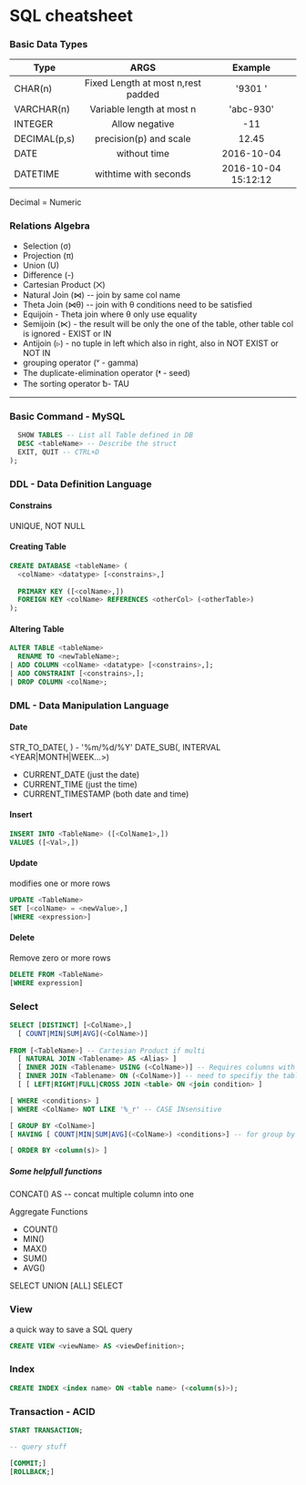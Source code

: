 SQL cheatsheet
======
### Basic Data Types

| Type          | ARGS                                | Example  |
| ------------- |:-----------------------------------:|:--------:|
| CHAR(n)       | Fixed Length at most n,rest padded  | '9301  ' |
| VARCHAR(n)    | Variable length at most n           | 'abc-930'|
| INTEGER       | Allow negative                      | -11      |
| DECIMAL(p,s)  | precision(p) and scale              | 12.45    |
| DATE          | without time                        | 2016-10-04 |
| DATETIME      | withtime with seconds               | 2016-10-04 15:12:12 |

Decimal = Numeric

### Relations Algebra
- Selection (σ)
- Projection (π)
- Union (U)
- Difference (-)
- Cartesian Product (⨉)
- Natural Join (⋈) -- join by same col name 
- Theta Join (⋈θ) -- join with θ conditions need to be satisfied
- Equijoin - Theta join where θ only use equality 
- Semijoin (⋉) - the result will be only the one of the table, other table col is ignored - EXIST or IN
- Antijoin (▹) - no tuple in left which also in right, also in NOT EXIST or NOT IN
- grouping operator (ᵛ - gamma)
- The duplicate-elimination operator (ᵜ - seed)
- The sorting operator ᵬ- TAU

<hr>

### Basic Command - MySQL
```SQL
  SHOW TABLES -- List all Table defined in DB
  DESC <tableName> -- Describe the struct 
  EXIT, QUIT -- CTRL+D
);
```

### DDL - Data Definition Language
#### Constrains 
UNIQUE, NOT NULL 

#### Creating Table
```SQL
CREATE DATABASE <tableName> (
  <colName> <datatype> [<constrains>,]
  
  PRIMARY KEY ([<colName>,])
  FOREIGN KEY <colName> REFERENCES <otherCol> (<otherTable>)
);
```

#### Altering Table

```SQL
ALTER TABLE <tableName>
  RENAME TO <newTableName>;
| ADD COLUMN <colName> <datatype> [<constrains>,];
| ADD CONSTRAINT [<constrains>,];
| DROP COLUMN <colName>;
```

### DML - Data Manipulation Language
#### Date
STR_TO_DATE(<string>, <format>) - '%m/%d/%Y'
DATE_SUB(<date>, INTERVAL <num> <YEAR|MONTH|WEEK...>)
  
- CURRENT_DATE (just the date)
- CURRENT_TIME (just the time)
- CURRENT_TIMESTAMP (both date and time)

#### Insert
```SQL
INSERT INTO <TableName> ([<ColName1>,])
VALUES ([<Val>,])
```

#### Update
modifies one or more rows
```SQL
UPDATE <TableName>
SET [<colName> = <newValue>,]
[WHERE <expression>]
```

#### Delete
Remove zero or more rows
```SQL
DELETE FROM <TableName>
[WHERE expression]
```
### Select


```SQL
SELECT [DISTINCT] [<ColName>,]
  [ COUNT|MIN|SUM|AVG](<ColName>)]
  
FROM [<TableName>] -- Cartesian Product if multi
  [ NATURAL JOIN <Tablename> AS <Alias> ]
  [ INNER JOIN <Tablename> USING (<ColName>)] -- Requires columns with the same name in joined tables.
  [ INNER JOIN <Tablename> ON (<ColName>)] -- need to specifiy the table
  [ [ LEFT|RIGHT|FULL|CROSS JOIN <table> ON <join condition> ]

[ WHERE <conditions> ]
| WHERE <ColName> NOT LIKE '%_r' -- CASE INsensitive

[ GROUP BY <ColName>]
[ HAVING [ COUNT|MIN|SUM|AVG](<ColName>) <conditions>] -- for group by conditions

[ ORDER BY <column(s)> ]
```
##### Some helpfull functions
CONCAT() AS <name> -- concat multiple column into one
 
Aggregate Functions
- COUNT()
- MIN()
- MAX()
- SUM()
- AVG()
 
SELECT 
UNION [ALL]
SELECT

### View
a quick way to save a SQL query
```SQL
CREATE VIEW <viewName> AS <viewDefinition>;
```
  
### Index
```SQL
CREATE INDEX <index name> ON <table name> (<column(s)>);
```
  
### Transaction - ACID

```SQL
START TRANSACTION;

-- query stuff

[COMMIT;]
[ROLLBACK;]
```




